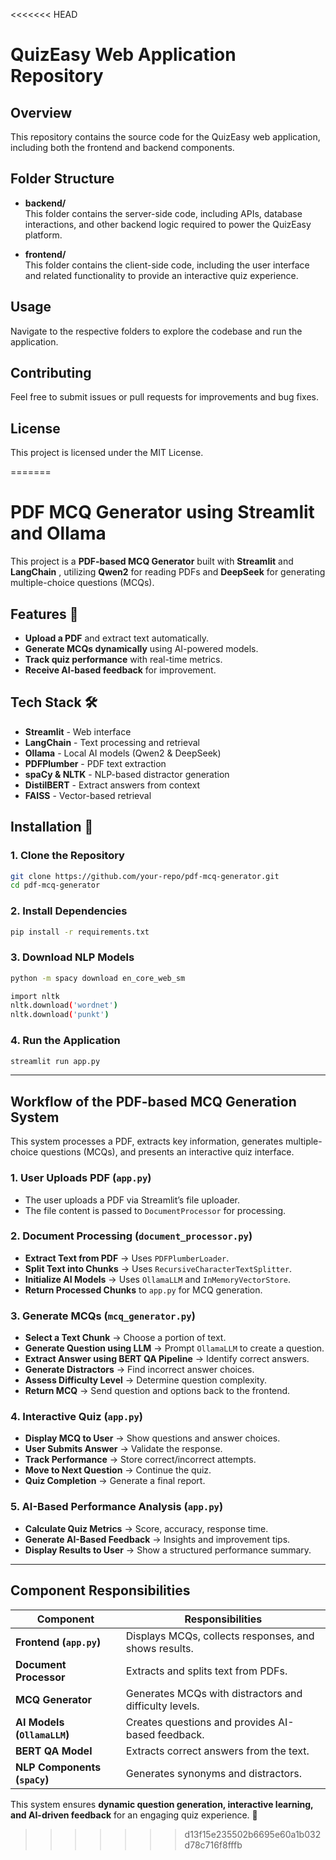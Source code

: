 <<<<<<< HEAD
# QuizEasy Web Application Repository

## Overview
This repository contains the source code for the QuizEasy web application, including both the frontend and backend components.

## Folder Structure
- **backend/**  
  This folder contains the server-side code, including APIs, database interactions, and other backend logic required to power the QuizEasy platform.

- **frontend/**  
  This folder contains the client-side code, including the user interface and related functionality to provide an interactive quiz experience.

## Usage
Navigate to the respective folders to explore the codebase and run the application.

## Contributing
Feel free to submit issues or pull requests for improvements and bug fixes.

## License
This project is licensed under the MIT License.

=======

# PDF MCQ Generator using Streamlit and Ollama

This project is a **PDF-based MCQ Generator** built with **Streamlit** and  **LangChain** , utilizing **Qwen2** for reading PDFs and **DeepSeek** for generating multiple-choice questions (MCQs).

## Features 🚀

* **Upload a PDF** and extract text automatically.
* **Generate MCQs dynamically** using AI-powered models.
* **Track quiz performance** with real-time metrics.
* **Receive AI-based feedback** for improvement.

## Tech Stack 🛠️

* **Streamlit** - Web interface
* **LangChain** - Text processing and retrieval
* **Ollama** - Local AI models (Qwen2 & DeepSeek)
* **PDFPlumber** - PDF text extraction
* **spaCy & NLTK** - NLP-based distractor generation
* **DistilBERT** - Extract answers from context
* **FAISS** - Vector-based retrieval

## Installation 🔧

### **1. Clone the Repository**

```bash
git clone https://github.com/your-repo/pdf-mcq-generator.git
cd pdf-mcq-generator
```

### **2. Install Dependencies**

```bash
pip install -r requirements.txt
```

### **3. Download NLP Models**

```bash
python -m spacy download en_core_web_sm

import nltk
nltk.download('wordnet')
nltk.download('punkt')
```

### **4. Run the Application**

```bash
streamlit run app.py
```

---

## **Workflow of the PDF-based MCQ Generation System**

This system processes a PDF, extracts key information, generates multiple-choice questions (MCQs), and presents an interactive quiz interface.

### **1. User Uploads PDF (`app.py`)**

* The user uploads a PDF via Streamlit’s file uploader.
* The file content is passed to `DocumentProcessor` for processing.

### **2. Document Processing (`document_processor.py`)**

* **Extract Text from PDF** → Uses `PDFPlumberLoader`.
* **Split Text into Chunks** → Uses `RecursiveCharacterTextSplitter`.
* **Initialize AI Models** → Uses `OllamaLLM` and `InMemoryVectorStore`.
* **Return Processed Chunks** to `app.py` for MCQ generation.

### **3. Generate MCQs (`mcq_generator.py`)**

* **Select a Text Chunk** → Choose a portion of text.
* **Generate Question using LLM** → Prompt `OllamaLLM` to create a question.
* **Extract Answer using BERT QA Pipeline** → Identify correct answers.
* **Generate Distractors** → Find incorrect answer choices.
* **Assess Difficulty Level** → Determine question complexity.
* **Return MCQ** → Send question and options back to the frontend.

### **4. Interactive Quiz (`app.py`)**

* **Display MCQ to User** → Show questions and answer choices.
* **User Submits Answer** → Validate the response.
* **Track Performance** → Store correct/incorrect attempts.
* **Move to Next Question** → Continue the quiz.
* **Quiz Completion** → Generate a final report.

### **5. AI-Based Performance Analysis (`app.py`)**

* **Calculate Quiz Metrics** → Score, accuracy, response time.
* **Generate AI-Based Feedback** → Insights and improvement tips.
* **Display Results to User** → Show a structured performance summary.

---

## **Component Responsibilities**

| **Component**                  | **Responsibilities**                             |
| ------------------------------------ | ------------------------------------------------------ |
| **Frontend (`app.py`)**      | Displays MCQs, collects responses, and shows results.  |
| **Document Processor**         | Extracts and splits text from PDFs.                    |
| **MCQ Generator**              | Generates MCQs with distractors and difficulty levels. |
| **AI Models (`OllamaLLM`)**  | Creates questions and provides AI-based feedback.      |
| **BERT QA Model**              | Extracts correct answers from the text.                |
| **NLP Components (`spaCy`)** | Generates synonyms and distractors.                    |

This system ensures **dynamic question generation, interactive learning, and AI-driven feedback** for an engaging quiz experience. 🚀
>>>>>>> d13f15e235502b6695e60a1b032d78c716f8fffb
